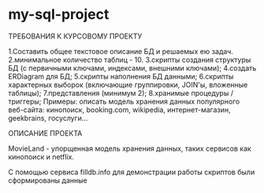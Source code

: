 # my-sql-project

ТРЕБОВАНИЯ К КУРСОВОМУ ПРОЕКТУ 

1.Составить общее текстовое описание БД и решаемых ею задач. 
2.минимальное количество таблиц - 10.
3.скрипты создания структуры БД (с первичными ключами, индексами, внешними ключами);
4.создать ERDiagram для БД;
5.скрипты наполнения БД данными;
6.скрипты характерных выборок (включающие группировки, JOIN'ы, вложенные таблицы);
7.представления (минимум 2);
8.хранимые процедуры / триггеры;
Примеры: описать модель хранения данных популярного веб-сайта: кинопоиск, booking.com, wikipedia, интернет-магазин, geekbrains, госуслуги...

ОПИСАНИЕ ПРОЕКТА 

MovieLand - упорщенная модель хранения данных, таких сервисов как кинопоиск и netflix.

С помощью сервиса filldb.info для демонстрации работы скриптов были сформированы данные
